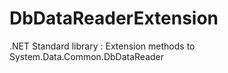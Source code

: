 # DbDataReaderExtension
.NET Standard library : Extension methods to System.Data.Common.DbDataReader
